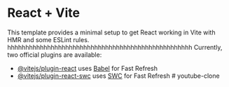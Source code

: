 # React + Vite

This template provides a minimal setup to get React working in Vite with HMR and some ESLint rules.
hhhhhhhhhhhhhhhhhhhhhhhhhhhhhhhhhhhhhhhhhhhhhhhhhhh
Currently, two official plugins are available:

- [@vitejs/plugin-react](https://github.com/vitejs/vite-plugin-react/blob/main/packages/plugin-react/README.md) uses [Babel](https://babeljs.io/) for Fast Refresh
- [@vitejs/plugin-react-swc](https://github.com/vitejs/vite-plugin-react-swc) uses [SWC](https://swc.rs/) for Fast Refresh
#   y o u t u b e - c l o n e 
 
 
